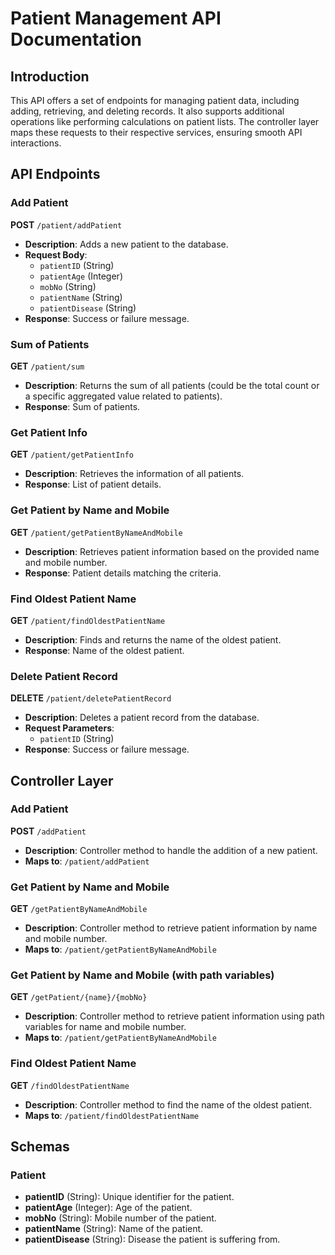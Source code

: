 # Patient Management API Documentation

## Introduction

This API offers a set of endpoints for managing patient data, including adding, retrieving, and deleting records. It also supports additional operations like performing calculations on patient lists. The controller layer maps these requests to their respective services, ensuring smooth API interactions.

## API Endpoints

### Add Patient
**POST** `/patient/addPatient`

- **Description**: Adds a new patient to the database.
- **Request Body**: 
  - `patientID` (String)
  - `patientAge` (Integer)
  - `mobNo` (String)
  - `patientName` (String)
  - `patientDisease` (String)
- **Response**: Success or failure message.

### Sum of Patients
**GET** `/patient/sum`

- **Description**: Returns the sum of all patients (could be the total count or a specific aggregated value related to patients).
- **Response**: Sum of patients.

### Get Patient Info
**GET** `/patient/getPatientInfo`

- **Description**: Retrieves the information of all patients.
- **Response**: List of patient details.

### Get Patient by Name and Mobile
**GET** `/patient/getPatientByNameAndMobile`

- **Description**: Retrieves patient information based on the provided name and mobile number.
- **Response**: Patient details matching the criteria.

### Find Oldest Patient Name
**GET** `/patient/findOldestPatientName`

- **Description**: Finds and returns the name of the oldest patient.
- **Response**: Name of the oldest patient.

### Delete Patient Record
**DELETE** `/patient/deletePatientRecord`

- **Description**: Deletes a patient record from the database.
- **Request Parameters**: 
  - `patientID` (String)
- **Response**: Success or failure message.

## Controller Layer

### Add Patient
**POST** `/addPatient`

- **Description**: Controller method to handle the addition of a new patient.
- **Maps to**: `/patient/addPatient`

### Get Patient by Name and Mobile
**GET** `/getPatientByNameAndMobile`

- **Description**: Controller method to retrieve patient information by name and mobile number.
- **Maps to**: `/patient/getPatientByNameAndMobile`

### Get Patient by Name and Mobile (with path variables)
**GET** `/getPatient/{name}/{mobNo}`

- **Description**: Controller method to retrieve patient information using path variables for name and mobile number.
- **Maps to**: `/patient/getPatientByNameAndMobile`

### Find Oldest Patient Name
**GET** `/findOldestPatientName`

- **Description**: Controller method to find the name of the oldest patient.
- **Maps to**: `/patient/findOldestPatientName`

## Schemas

### Patient
- **patientID** (String): Unique identifier for the patient.
- **patientAge** (Integer): Age of the patient.
- **mobNo** (String): Mobile number of the patient.
- **patientName** (String): Name of the patient.
- **patientDisease** (String): Disease the patient is suffering from.
